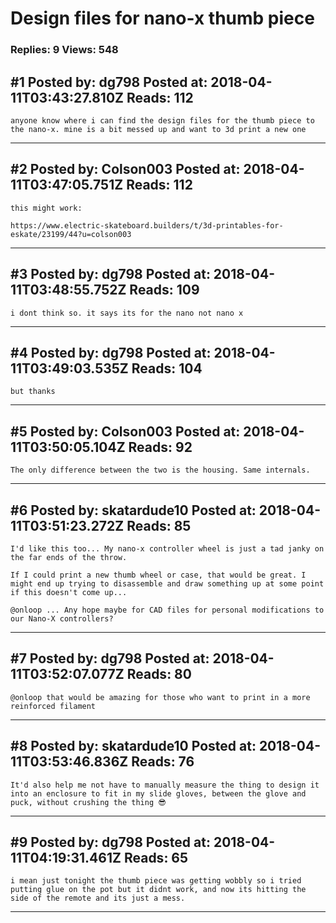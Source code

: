 # Design files for nano-x thumb piece

### Replies: 9 Views: 548

## \#1 Posted by: dg798 Posted at: 2018-04-11T03:43:27.810Z Reads: 112

```
anyone know where i can find the design files for the thumb piece to the nano-x. mine is a bit messed up and want to 3d print a new one
```

---
## \#2 Posted by: Colson003 Posted at: 2018-04-11T03:47:05.751Z Reads: 112

```
this might work:

https://www.electric-skateboard.builders/t/3d-printables-for-eskate/23199/44?u=colson003
```

---
## \#3 Posted by: dg798 Posted at: 2018-04-11T03:48:55.752Z Reads: 109

```
i dont think so. it says its for the nano not nano x
```

---
## \#4 Posted by: dg798 Posted at: 2018-04-11T03:49:03.535Z Reads: 104

```
but thanks
```

---
## \#5 Posted by: Colson003 Posted at: 2018-04-11T03:50:05.104Z Reads: 92

```
The only difference between the two is the housing. Same internals.
```

---
## \#6 Posted by: skatardude10 Posted at: 2018-04-11T03:51:23.272Z Reads: 85

```
I'd like this too... My nano-x controller wheel is just a tad janky on the far ends of the throw.

If I could print a new thumb wheel or case, that would be great. I might end up trying to disassemble and draw something up at some point if this doesn't come up...

@onloop ... Any hope maybe for CAD files for personal modifications to our Nano-X controllers?
```

---
## \#7 Posted by: dg798 Posted at: 2018-04-11T03:52:07.077Z Reads: 80

```
@onloop that would be amazing for those who want to print in a more reinforced filament
```

---
## \#8 Posted by: skatardude10 Posted at: 2018-04-11T03:53:46.836Z Reads: 76

```
It'd also help me not have to manually measure the thing to design it into an enclosure to fit in my slide gloves, between the glove and puck, without crushing the thing 😎
```

---
## \#9 Posted by: dg798 Posted at: 2018-04-11T04:19:31.461Z Reads: 65

```
i mean just tonight the thumb piece was getting wobbly so i tried putting glue on the pot but it didnt work, and now its hitting the side of the remote and its just a mess.
```

---

